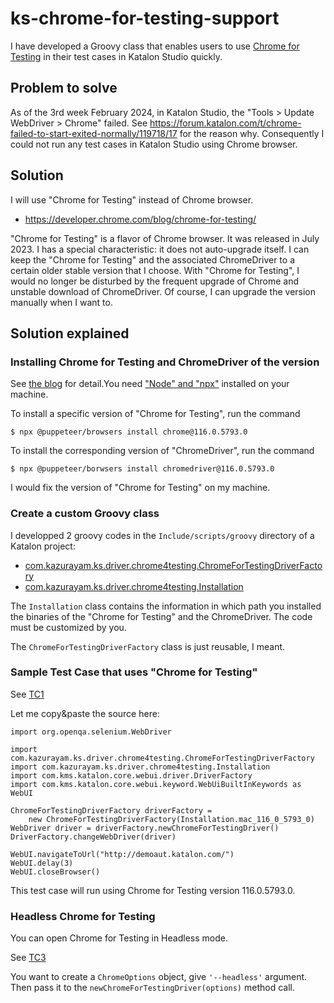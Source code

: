 # ks-chrome-for-testing-support

I have developed a Groovy class that enables users to use [Chrome for Testing](https://developer.chrome.com/blog/chrome-for-testing/) in their test cases in Katalon Studio quickly.

## Problem to solve

As of the 3rd week February 2024, in Katalon Studio, the "Tools > Update WebDriver > Chrome" failed. See https://forum.katalon.com/t/chrome-failed-to-start-exited-normally/119718/17 for the reason why. Consequently I could not run any test cases in Katalon Studio using Chrome browser.

## Solution

I will use "Chrome for Testing" instead of Chrome browser.

- https://developer.chrome.com/blog/chrome-for-testing/

"Chrome for Testing" is a flavor of Chrome browser. It was released in July 2023. I has a special characteristic: it does not auto-upgrade itself. I can keep the "Chrome for Testing" and the associated ChromeDriver to a certain older stable version that I choose. With "Chrome for Testing", I would no longer be disturbed by the frequent upgrade of Chrome and unstable download of ChromeDriver. Of course, I can upgrade the version manually when I want to.

## Solution explained

### Installing Chrome for Testing and ChromeDriver of the version

See [the blog](https://developer.chrome.com/blog/chrome-for-testing?lh=en#how_can_i_get_chrome_for_testing_binaries) for detail.You need ["Node" and "npx"](https://tubemint.com/install-nodejs-npm-npx-yarn/) installed on your machine.

To install a specific version of "Chrome for Testing", run the command

```
$ npx @puppeteer/browsers install chrome@116.0.5793.0
```

To install the corresponding version of "ChromeDriver", run the command

```
$ npx @puppeteer/borwsers install chromedriver@116.0.5793.0
```

I would fix the version of "Chrome for Testing" on my machine.

### Create a custom Groovy class

I developped 2 groovy codes in the `Include/scripts/groovy` directory of a Katalon project:

- [com.kazurayam.ks.driver.chrome4testing.ChromeForTestingDriverFactory](https://github.com/kazurayam/ks-chrome-for-testing-support/blob/master/Include/scripts/groovy/com/kazurayam/ks/driver/chrome4testing/ChromeForTestingDriverFactory.groovy)
- [com.kazurayam.ks.driver.chrome4testing.Installation](https://github.com/kazurayam/ks-chrome-for-testing-support/blob/master/Include/scripts/groovy/com/kazurayam/ks/driver/chrome4testing/Installation.groovy)


The `Installation` class contains the information in which path you installed the binaries of the "Chrome for Testing" and the ChromeDriver. The code must be customized by you.

The `ChromeForTestingDriverFactory` class is just reusable, I meant.

### Sample Test Case that uses "Chrome for Testing"

See [TC1](https://github.com/kazurayam/ks-chrome-for-testing-support/blob/master/Scripts/TC1/Script1708343560671.groovy)

Let me copy&paste the source here:

```
import org.openqa.selenium.WebDriver

import com.kazurayam.ks.driver.chrome4testing.ChromeForTestingDriverFactory
import com.kazurayam.ks.driver.chrome4testing.Installation
import com.kms.katalon.core.webui.driver.DriverFactory
import com.kms.katalon.core.webui.keyword.WebUiBuiltInKeywords as WebUI

ChromeForTestingDriverFactory driverFactory =
    new ChromeForTestingDriverFactory(Installation.mac_116_0_5793_0)
WebDriver driver = driverFactory.newChromeForTestingDriver()
DriverFactory.changeWebDriver(driver)

WebUI.navigateToUrl("http://demoaut.katalon.com/")
WebUI.delay(3)
WebUI.closeBrowser()
```

This test case will run using Chrome for Testing version 116.0.5793.0.

### Headless Chrome for Testing

You can open Chrome for Testing in Headless mode.

See [TC3](https://github.com/kazurayam/ks-chrome-for-testing-support/blob/master/Scripts/TC3_headless/Script1708568445937.groovy)

You want to create a `ChromeOptions` object, give `'--headless'` argument. Then pass it to the `newChromeForTestingDriver(options)` method call.



